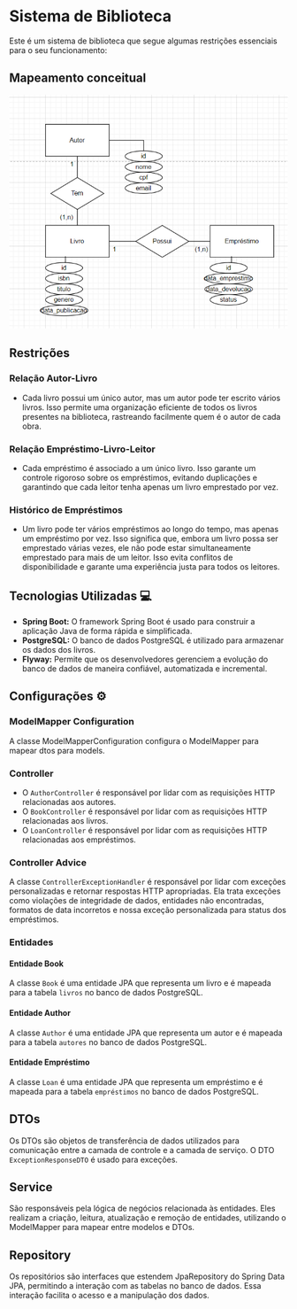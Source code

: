 # Sistema de Biblioteca

Este é um sistema de biblioteca que segue algumas restrições essenciais para o seu funcionamento:

## Mapeamento conceitual
![modeloconceitualbiblio.PNG](projetobibliotecaAPI%2Fmodeloconceitualbiblio.PNG)

## Restrições

### Relação Autor-Livro
- Cada livro possui um único autor, mas um autor pode ter escrito vários livros. Isso permite uma organização eficiente de todos os livros presentes na biblioteca, rastreando facilmente quem é o autor de cada obra.

### Relação Empréstimo-Livro-Leitor
- Cada empréstimo é associado a um único livro. Isso garante um controle rigoroso sobre os empréstimos, evitando duplicações e garantindo que cada leitor tenha apenas um livro emprestado por vez.

### Histórico de Empréstimos
- Um livro pode ter vários empréstimos ao longo do tempo, mas apenas um empréstimo por vez. Isso significa que, embora um livro possa ser emprestado várias vezes, ele não pode estar simultaneamente emprestado para mais de um leitor. Isso evita conflitos de disponibilidade e garante uma experiência justa para todos os leitores.

## Tecnologias Utilizadas 💻

- **Spring Boot:** O framework Spring Boot é usado para construir a aplicação Java de forma rápida e simplificada.
- **PostgreSQL:** O banco de dados PostgreSQL é utilizado para armazenar os dados dos livros.
- **Flyway:** Permite que os desenvolvedores gerenciem a evolução do banco de dados de maneira confiável, automatizada e incremental.

## Configurações ⚙️

### ModelMapper Configuration
A classe ModelMapperConfiguration configura o ModelMapper para mapear dtos para models.

### Controller
- O `AuthorController` é responsável por lidar com as requisições HTTP relacionadas aos autores.
- O `BookController` é responsável por lidar com as requisições HTTP relacionadas aos livros.
- O `LoanController` é responsável por lidar com as requisições HTTP relacionadas aos empréstimos.

### Controller Advice
A classe `ControllerExceptionHandler` é responsável por lidar com exceções personalizadas e retornar respostas HTTP apropriadas. Ela trata exceções como violações de integridade de dados, entidades não encontradas, formatos de data incorretos e nossa exceção personalizada para status dos empréstimos.

### Entidades

#### Entidade Book
A classe `Book` é uma entidade JPA que representa um livro e é mapeada para a tabela `livros` no banco de dados PostgreSQL.

#### Entidade Author
A classe `Author` é uma entidade JPA que representa um autor e é mapeada para a tabela `autores` no banco de dados PostgreSQL.

#### Entidade Empréstimo
A classe `Loan` é uma entidade JPA que representa um empréstimo e é mapeada para a tabela `empréstimos` no banco de dados PostgreSQL.

## DTOs
Os DTOs são objetos de transferência de dados utilizados para comunicação entre a camada de controle e a camada de serviço. O DTO `ExceptionResponseDTO` é usado para exceções.

## Service
São responsáveis pela lógica de negócios relacionada às entidades. Eles realizam a criação, leitura, atualização e remoção de entidades, utilizando o ModelMapper para mapear entre modelos e DTOs.

## Repository
Os repositórios são interfaces que estendem JpaRepository do Spring Data JPA, permitindo a interação com as tabelas no banco de dados. Essa interação facilita o acesso e a manipulação dos dados.